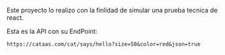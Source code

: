 Este proyecto lo realizo con la finlidad de simular una prueba tecnica de react.

Esta es la API con su EndPoint:

`https://cataas.com/cat/says/hello?size=50&color=red&json=true`
